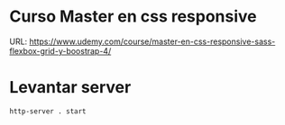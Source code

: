 # Curso Master en css responsive

URL: https://www.udemy.com/course/master-en-css-responsive-sass-flexbox-grid-y-boostrap-4/


# Levantar server

```
http-server . start
```